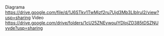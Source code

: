 Diagrama https://drive.google.com/file/d/1J6STkv1TwMjzf2ru7Ujd3Mb3LlbIrul2/view?usp=sharing
Video https://drive.google.com/drive/folders/1cU25ZNEywoulYDIojZD385tDSZNUvyde?usp=sharing
